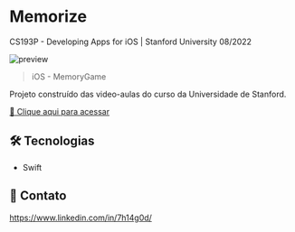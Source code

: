 # Memorize
CS193P - Developing Apps for iOS | Stanford University 08/2022


![preview](https://i.imgur.com/kkZGexI.png)

> iOS - MemoryGame 

Projeto construído das video-aulas do curso da Universidade de Stanford.

[🔗 Clique aqui para acessar](https://cs193p.sites.stanford.edu/)


## 🛠 Tecnologias

- Swift

## 💛 Contato

https://www.linkedin.com/in/7h14g0d/
